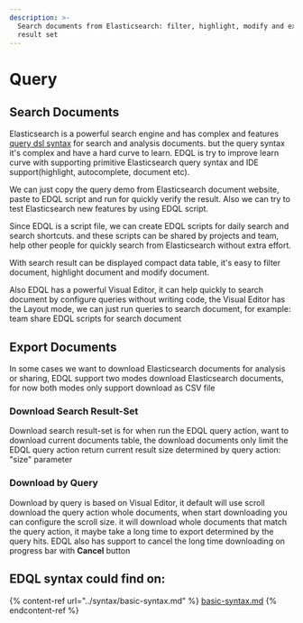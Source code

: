 ```yaml
---
description: >-
  Search documents from Elasticsearch: filter, highlight, modify and export
  result set
---
```


# Query

## Search Documents

Elasticsearch is a powerful search engine and has complex and features [query dsl syntax](https://www.elastic.co/guide/en/elasticsearch/reference/current/query-dsl.html) for search and analysis documents. but the query syntax it's complex and have a hard curve to learn. EDQL is try to improve learn curve with supporting primitive Elasticsearch query syntax and IDE support(highlight, autocomplete, document etc).

We can just copy the query demo from Elasticsearch document website, paste to EDQL script and run for quickly verify the result.  Also we can try to test Elasticsearch new features by using EDQL script.

Since EDQL is a script file, we can create EDQL scripts for daily search and search shortcuts. and these scripts can be shared by projects and team, help other people for quickly search from Elasticsearch without extra effort.

With search result can be displayed compact data table, it's easy to filter document, highlight document and  modify document.

Also EDQL has a powerful Visual Editor, it can help quickly to search document by configure queries without writing code, the Visual Editor has the Layout mode, we can just run queries to search document, for example: team share EDQL scripts for search document

## Export Documents

In some cases we want to download Elasticsearch documents for analysis or sharing, EDQL support two modes download Elasticsearch documents, for now both modes only support download as CSV file

### Download Search Result-Set

Download search result-set is for when run the EDQL query action, want to download current documents table, the download documents only limit the EDQL query action return current result size determined by query action: "size" parameter

### Download by Query

Download by query is based on Visual Editor, it default will use scroll download the query action whole documents, when start downloading you can configure the scroll size. it will download whole documents that match the query action, it maybe take a long time to export determined by the query hits. EDQL also has support to cancel the long time downloading on progress bar with **Cancel** button



## EDQL syntax could find on:

{% content-ref url="../syntax/basic-syntax.md" %}
[basic-syntax.md](../syntax/basic-syntax.md)
{% endcontent-ref %}
